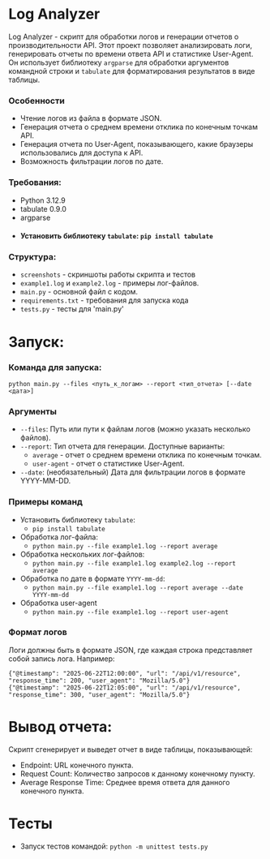 # Log Analyzer

Log Analyzer - скрипт для обработки логов и генерации отчетов
о производительности API. Этот проект позволяет анализировать логи,
генерировать отчеты по времени ответа API и статистике User-Agent.
Он использует библиотеку `argparse` для обработки аргументов
командной строки и `tabulate` для форматирования результатов в виде таблицы.

### Особенности

- Чтение логов из файла в формате JSON.
- Генерация отчета о среднем времени отклика по конечным точкам API.
- Генерация отчета по User-Agent, показывающего, какие браузеры использовались для доступа к API.
- Возможность фильтрации логов по дате.

### Требования:

- Python 3.12.9
- tabulate 0.9.0
- argparse
- #### Установить библиотеку `tabulate`: `pip install tabulate`

### Структура:

- `screenshots` - скриншоты работы скрипта и тестов
- `example1.log` и `example2.log` - примеры лог-файлов.
- `main.py` - основной файл с кодом.
- `requirements.txt` - требования для запуска кода
- `tests.py` - тесты для 'main.py'

# Запуск:

### Команда для запуска:

`python main.py --files <путь_к_логам> --report <тип_отчета> [--date <дата>]`

### Аргументы

- `--files`: Путь или пути к файлам логов (можно указать несколько файлов).
- `--report`: Тип отчета для генерации. Доступные варианты:
    - `average` - отчет о среднем времени отклика по конечным точкам.
    - `user-agent` - отчет о статистике User-Agent.
- `--date`: (необязательный) Дата для фильтрации логов в формате YYYY-MM-DD.

### Примеры команд

- Установить библиотеку `tabulate`:
    - `pip install tabulate`
- Обработка лог-файла:
    - `python main.py --file example1.log --report average`
- Обработка нескольких лог-файлов:
    - `python main.py --file example1.log example2.log --report average`
- Обработка по дате в формате `YYYY-mm-dd`:
    - `python main.py --file example1.log --report average --date YYYY-mm-dd`
- Обработка user-agent
    - `python main.py --file example1.log --report user-agent  `

### Формат логов

Логи должны быть в формате JSON, где каждая строка представляет собой запись лога. Например:

```
{"@timestamp": "2025-06-22T12:00:00", "url": "/api/v1/resource", "response_time": 200, "user_agent": "Mozilla/5.0"}
{"@timestamp": "2025-06-22T12:05:00", "url": "/api/v1/resource", "response_time": 300, "user_agent": "Mozilla/5.0"}
```

# Вывод отчета:

Скрипт сгенерирует и выведет отчет в виде таблицы, показывающей:

- Endpoint: URL конечного пункта.
- Request Count: Количество запросов к данному конечному пункту.
- Average Response Time: Среднее время ответа для данного конечного пункта.

# Тесты

- Запуск тестов командой: `python -m unittest tests.py`